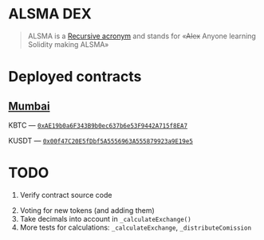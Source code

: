 # ALSMA DEX
> ALSMA is a [Recursive acronym](https://en.wikipedia.org/wiki/Recursive_acronym) and stands for «~~Alex~~ Anyone learning Solidity making ALSMA»

# Deployed contracts
## [Mumbai](https://mumbai.polygonscan.com/)

KBTC — [`0xAE19b0a6F343B9b0ec637b6e53F9442A715f8EA7`](https://mumbai.polygonscan.com/token/0xAE19b0a6F343B9b0ec637b6e53F9442A715f8EA7)

KUSDT — [`0x00f47C20E5fDbf5A5556963A555879923a9E19e5`](https://mumbai.polygonscan.com/token/0x00f47C20E5fDbf5A5556963A555879923a9E19e5)

# TODO

1. Verify contract source code


<!-- 

  Article ideas:

   - How to test interaction with other contracts
 
-->

2. Voting for new tokens (and adding them)
3. Take decimals into account in `_calculateExchange()`
4. More tests for calculations: `_calculateExchange`, `_distributeComission`